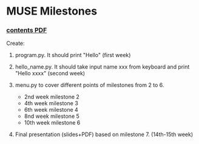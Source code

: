 # MUSE Milestones
### [contents PDF](https://github.com/jahrTeaching/Milestones/blob/main/MUSE_weekly_milestones.pdf)

Create: 
1. program.py. It should print "Hello" (first week) 
2. hello_name.py. It should take input name xxx from keyboard and print "Hello xxxx" (second week)
3. menu.py to cover different points of milestones from 2 to 6.
     *  2nd week milestone 2 
     *  4th week milestone 3
     *  6th week milestone 4
     *  8nd week milestone 5 
    *  10th week milestone 6
         
4. Final presentation (slides+PDF) based on milestone 7. (14th-15th week) 
